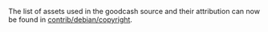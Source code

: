 The list of assets used in the goodcash source and their attribution can now be found in [contrib/debian/copyright](../contrib/debian/copyright).

